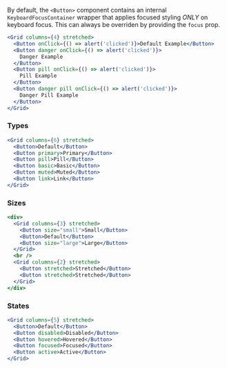 By default, the `<Button>` component contains an internal `KeyboardFocusContainer`
wrapper that applies focused styling _ONLY_ on keyboard focus. This can always
be overriden by providing the `focus` prop.

```jsx
<Grid columns={4} stretched>
  <Button onClick={() => alert('clicked')}>Default Example</Button>
  <Button danger onClick={() => alert('clicked')}>
    Danger Example
  </Button>
  <Button pill onClick={() => alert('clicked')}>
    Pill Example
  </Button>
  <Button danger pill onClick={() => alert('clicked')}>
    Danger Pill Example
  </Button>
</Grid>
```

### Types

```jsx
<Grid columns={6} stretched>
  <Button>Default</Button>
  <Button primary>Primary</Button>
  <Button pill>Pill</Button>
  <Button basic>Basic</Button>
  <Button muted>Muted</Button>
  <Button link>Link</Button>
</Grid>
```

### Sizes

```jsx
<div>
  <Grid columns={3} stretched>
    <Button size="small">Small</Button>
    <Button>Default</Button>
    <Button size="large">Large</Button>
  </Grid>
  <br />
  <Grid columns={2} stretched>
    <Button stretched>Stretched</Button>
    <Button stretched>Stretched</Button>
  </Grid>
</div>
```

### States

```jsx
<Grid columns={5} stretched>
  <Button>Default</Button>
  <Button disabled>Disabled</Button>
  <Button hovered>Hovered</Button>
  <Button focused>Focused</Button>
  <Button active>Active</Button>
</Grid>
```
